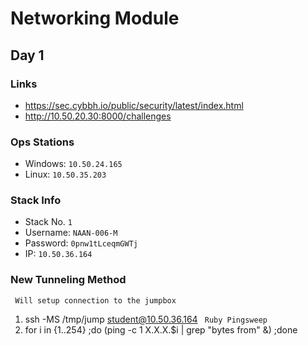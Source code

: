 # Networking Module

## Day 1

### Links
  *  https://sec.cybbh.io/public/security/latest/index.html
  *  http://10.50.20.30:8000/challenges

### Ops Stations
 * Windows: ```10.50.24.165```
 * Linux: ```10.50.35.203```

### Stack Info
  *  Stack No. ```1```
  *  Username: ```NAAN-006-M```
  *  Password: ```0pnw1tLceqmGWTj```
  *  IP: ```10.50.36.164```

### New Tunneling Method
 ``` Will setup connection to the jumpbox```
1. ssh -MS /tmp/jump student@10.50.36.164
 ``` Ruby Pingsweep``` 
2. for i in {1..254} ;do (ping -c 1 X.X.X.$i | grep "bytes from" &) ;done
